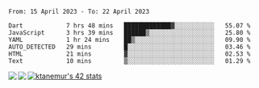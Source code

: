 <!--START_SECTION:waka-->

```text
From: 15 April 2023 - To: 22 April 2023

Dart            7 hrs 48 mins   █████████████▓░░░░░░░░░░░   55.07 %
JavaScript      3 hrs 39 mins   ██████▒░░░░░░░░░░░░░░░░░░   25.80 %
YAML            1 hr 24 mins    ██▒░░░░░░░░░░░░░░░░░░░░░░   09.90 %
AUTO_DETECTED   29 mins         █░░░░░░░░░░░░░░░░░░░░░░░░   03.46 %
HTML            21 mins         ▓░░░░░░░░░░░░░░░░░░░░░░░░   02.53 %
Text            10 mins         ▒░░░░░░░░░░░░░░░░░░░░░░░░   01.29 %
```

<!--END_SECTION:waka-->
<a href="https://github.com/anuraghazra/github-readme-stats">
  <img align="left" src="https://github-readme-stats.vercel.app/api?username=Tanesan&count_private=true&show_icons=true" />
<img align="left" src="https://github-readme-stats.vercel.app/api/top-langs/?username=Tanesan" />
</a>

[![ktanemur's 42 stats](https://badge42.vercel.app/api/v2/cl1wslf6s002109l771rng2w8/stats?cursusId=21&coalitionId=62)](https://github.com/JaeSeoKim/badge42)
